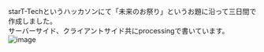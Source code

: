 starT-Techというハッカソンにて「未来のお祭り」というお題に沿って三日間で作成しました。<br>
サーバーサイド、クライアントサイド共にprocessingで書いています。<br>
![image](https://user-images.githubusercontent.com/68419905/132818138-0229e8bc-0168-4c0b-918e-a21f9de9fa94.png)
